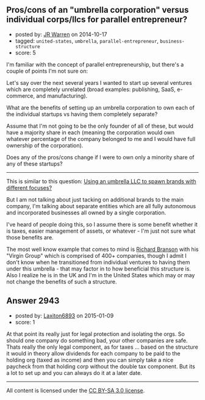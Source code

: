 ## Pros/cons of an "umbrella corporation" versus individual corps/llcs for parallel entrepreneur?

- posted by: [JR Warren](https://stackexchange.com/users/1866317/jr-warren) on 2014-10-17
- tagged: `united-states`, `umbrella`, `parallel-entrepreneur`, `business-structure`
- score: 5

I'm familiar with the concept of parallel entrepreneurship, but there's a couple of points I'm not sure on:

Let's say over the next several years I wanted to start up several ventures which are completely unrelated (broad examples: publishing, SaaS, e-commerce, and manufacturing).

What are the benefits of setting up an umbrella corporation to own each of the individual startups vs having them completely separate?

Assume that I'm not going to be the only founder of all of these, but would have a majority share in each (meaning the corporation would own whatever percentage of the company belonged to me and I would have full ownership of the corporation).

Does any of the pros/cons change if I were to own only a minority share of any of these startups?

---

This is similar to this question: [Using an umbrella LLC to spawn brands with different focuses?][1]

But I am not talking about just tacking on additional brands to the main company, I'm talking about separate entities which are all fully autonomous and incorporated businesses all owned by a single corporation.

I've heard of people doing this, so I assume there is some benefit whether it is taxes, easier management of assets, or whatever - I'm just not sure what those benefits are. 

The most well know example that comes to mind is [Richard Branson][2] with his "Virgin Group" which is comprised of 400+ companies, though I admit I don't know when he transitioned from individual ventures to having them under this umbrella - that may factor in to how beneficial this structure is. Also I realize he is in the UK and I'm in the United States which may or may not change the benefits of such a structure.


  [1]: https://startups.stackexchange.com/questions/118/using-an-umbrella-llc-to-spawn-brands-with-different-focuses
  [2]: http://en.wikipedia.org/wiki/Richard_Branson


## Answer 2943

- posted by: [Laxiton6893](https://stackexchange.com/users/2181902/laxiton6893) on 2015-01-09
- score: 1

At that point its really just for legal protection and isolating the orgs. So should one company do something bad, your other companies are safe. Thats really the only legal component, as for taxes ... based on the structure it would in theory allow dividends for each company to be paid to the holding org (taxed as income) and then you can simply take a nice paycheck from that holding corp without the double tax component. But its a lot to set up and you can always do it at a later date.



---

All content is licensed under the [CC BY-SA 3.0 license](https://creativecommons.org/licenses/by-sa/3.0/).
